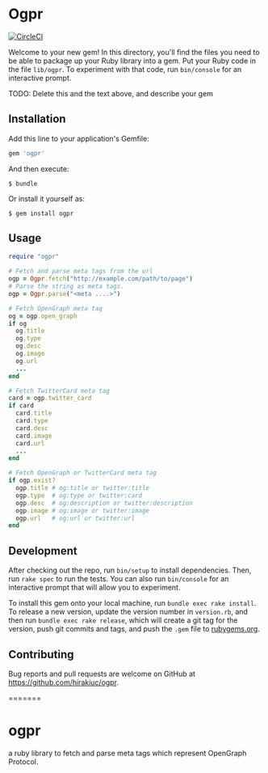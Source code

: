 # Ogpr

[![CircleCI](https://circleci.com/gh/hirakiuc/ogpr.svg?style=shield&circle-token=332a902a7ec2815346b303dd1aebe68b44ce0ced)](https://circleci.com/gh/hirakiuc/ogpr)

Welcome to your new gem! In this directory, you'll find the files you need to be able to package up your Ruby library into a gem. Put your Ruby code in the file `lib/ogpr`. To experiment with that code, run `bin/console` for an interactive prompt.

TODO: Delete this and the text above, and describe your gem

## Installation

Add this line to your application's Gemfile:

```ruby
gem 'ogpr'
```

And then execute:

    $ bundle

Or install it yourself as:

    $ gem install ogpr

## Usage

```ruby
require "ogpr"

# Fetch and parse meta tags from the url
ogp = Ogpr.fetch("http://example.com/path/to/page")
# Parse the string as meta tags.
ogp = Ogpr.parse("<meta ....>")

# Fetch OpenGraph meta tag
og = ogp.open_graph
if og
  og.title
  og.type
  og.desc
  og.image
  og.url
  ...
end

# Fetch TwitterCard meta tag
card = ogp.twitter_card
if card
  card.title
  card.type
  card.desc
  card.image
  card.url
  ...
end

# Fetch OpenGraph or TwitterCard meta tag
if ogp.exist?
  ogp.title # og:title or twitter:title
  ogp.type  # og:type or twitter:card
  ogp.desc  # og:description or twitter:description
  ogp.image # og:image or twitter:image
  ogp.url   # og:url or twitter:url
end
```

## Development

After checking out the repo, run `bin/setup` to install dependencies. Then, run `rake spec` to run the tests. You can also run `bin/console` for an interactive prompt that will allow you to experiment.

To install this gem onto your local machine, run `bundle exec rake install`. To release a new version, update the version number in `version.rb`, and then run `bundle exec rake release`, which will create a git tag for the version, push git commits and tags, and push the `.gem` file to [rubygems.org](https://rubygems.org).

## Contributing

Bug reports and pull requests are welcome on GitHub at https://github.com/hirakiuc/ogpr.

=======
# ogpr
a ruby library to fetch and parse meta tags which represent OpenGraph Protocol.
